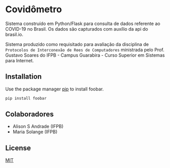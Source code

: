 # Covidômetro

Sistema construído em Python/Flask para consulta de dados referente ao COVID-19 no Brasil.
Os dados são capturados com auxílio da api do brasil.io.

Sistema produzido como requisitado para avaliação da disciplina de ```Protocolos de Interconexão de Rees de Computadores``` ministrada pelo Prof. Gustavo Soares do IFPB - Campus Guarabira - Curso Superior em Sistemas para Internet.

## Installation

Use the package manager [pip](https://pip.pypa.io/en/stable/) to install foobar.

```bash
pip install foobar
```

## Colaboradores
- Alison S Andrade (IFPB)
- Maria Solange (IFPB)

## License
[MIT](https://choosealicense.com/licenses/mit/)
